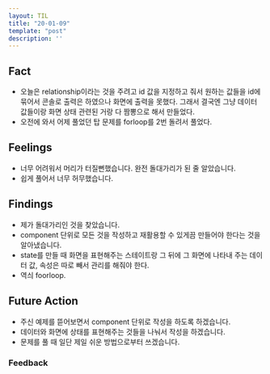 ```yaml
---
layout: TIL
title: "20-01-09"
template: "post"
description: ''
---
```


## Fact  

- 오늘은 relationship이라는 것을 주려고 id 값을 지정하고 줘서 원하는 값들을 id에 묶어서 콘솔로 출력은 하였으나 화면에 출력을 못했다. 그래서 결국엔 그냥 데이터 값들이랑 화면 상태 관련된 거랑 다 짬뽕으로 해서 만들었다.
- 오전에 와서 어제 풀었던 탑 문제를 forloop를 2번 돌려서 풀었다.

## Feelings  

- 너무 어려워서 머리가 터질뻔했습니다. 완전 돌대가리가 된 줄 알았습니다.
- 쉽게 풀어서 너무 허무했습니다.

## Findings  

- 제가 돌대가리인 것을 찾았습니다. 
- component 단위로 모든 것을 작성하고 재활용할 수 있게끔 만들어야 한다는 것을 알아냈습니다.
- state를 만들 때 화면을 표현해주는 스테이트랑 그 뒤에 그 화면에 나타내 주는 데이터 값,  속성은 따로 빼서 관리를 해줘야 한다.
- 역싀 foorloop.

## Future Action

- 주신 예제를 뜯어보면서 component 단위로 작성을 하도록 하겠습니다.
- 데이터와 화면에 상태를 표현해주는 것들을 나눠서 작성을 하겠습니다.
- 문제를 풀 때 일단 제일 쉬운 방법으로부터 쓰겠습니다.

### Feedback  
